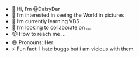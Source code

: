 - 👋 Hi, I’m @DaisyDar
- 👀 I’m interested in seeing the World in pictures
- 🌱 I’m currently learning VBS
- 💞️ I’m looking to collaborate on ...
- 📫 How to reach me ...
- 😄 Pronouns: Her
- ⚡ Fun fact: I hate buggs but i am vicious with them 

<!---
DaisyDar/DaisyDar is a ✨ special ✨ repository because its `README.md` (this file) appears on your GitHub profile.
You can click the Preview link to take a look at your changes.
--->
